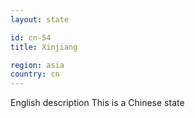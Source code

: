 ```yaml
---
layout: state

id: cn-54
title: Xinjiang

region: asia
country: cn
---
```

English description
This is a Chinese state